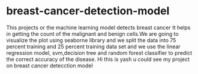# breast-cancer-detection-model
This projects or the machine learning model detects breast cancer It helps in getting the count of the malignant and benign cells.We are going to visualize the plot using seaborne library and we split the data into 75 percent training and 25 percent training data set and we use the linear regression model, svm,decision tree and random forest classifier to predict the correct accuracy of the disease.
Hi this is yash u could see my project on breast cancer detecction model
